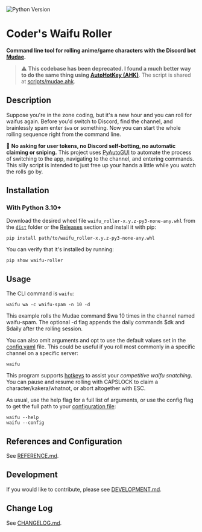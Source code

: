 <!-- https://github.com/marketplace/actions/dynamic-badges -->
![Python Version](https://img.shields.io/badge/python-3.10%2B-blue)

# Coder's Waifu Roller

**Command line tool for rolling anime/game characters with the Discord bot [Mudae](https://top.gg/bot/432610292342587392).**

> :warning: **This codebase has been deprecated. I found a much better way to do
> the same thing using [AutoHotKey (AHK)](https://www.autohotkey.com/)**. The
> script is shared at [scripts/mudae.ahk](scripts/mudae.ahk).

## Description

Suppose you're in the zone coding, but it's a new hour and you can roll for waifus again. Before you'd switch to Discord, find the channel, and brainlessly spam enter `$wa` or something. Now you can start the whole rolling sequence right from the command line.

:mega: **No asking for user tokens, no Discord self-botting, no automatic claiming or sniping.** This project uses [PyAutoGUI](https://pypi.org/project/PyAutoGUI/) to automate the process of switching to the app, navigating to the channel, and entering commands. This silly script is intended to just free up your hands a little while you watch the rolls go by.

## Installation

### With Python 3.10+

Download the desired wheel file `waifu_roller-x.y.z-py3-none-any.whl` from the [`dist`](dist) folder or the [Releases](https://github.com/vinlin24/waifu-roller/releases) section and install it with pip:
```
pip install path/to/waifu_roller-x.y.z-py3-none-any.whl
```
You can verify that it's installed by running:
```
pip show waifu-roller
```

## Usage

The CLI command is `waifu`:
```
waifu wa -c waifu-spam -n 10 -d
```
This example rolls the Mudae command $wa 10 times in the channel named waifu-spam. The optional -d flag appends the daily commands $dk and $daily after the rolling session.

You can also omit arguments and opt to use the default values set in the [config.yaml](docs/REFERENCE.md#configuration) file. This could be useful if you roll most commonly in a specific channel on a specific server:
```
waifu
```

This program supports [hotkeys](docs/REFERENCE.md#hotkeys) to assist your *competitive waifu snatching*. You can pause and resume rolling with CAPSLOCK to claim a character/kakera/whatnot, or abort altogether with ESC.

As usual, use the help flag for a full list of arguments, or use the config flag to get the full path to your [configuration file](docs/REFERENCE.md#configuration):
```
waifu --help
waifu --config
```

## References and Configuration

See [REFERENCE.md](docs/REFERENCE.md).

## Development

If you would like to contribute, please see [DEVELOPMENT.md](docs/DEVELOPMENT.md).

## Change Log

See [CHANGELOG.md](docs/CHANGELOG.md).
